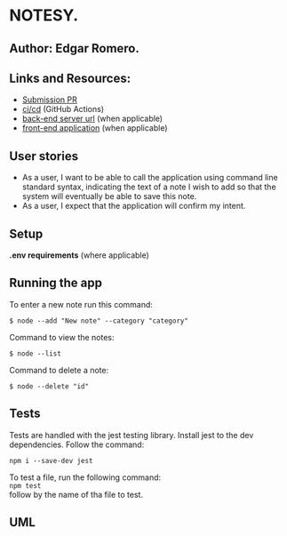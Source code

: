 


# NOTESY.

## Author: Edgar Romero.

## Links and Resources:
* [Submission PR](https://github.com/Edgar-Romero87/notes/pull/1)
* [ci/cd]() (GitHub Actions)
* [back-end server url]() (when applicable)
* [front-end application]() (when applicable)
## User stories
- As a user, I want to be able to call the application using command line standard syntax, indicating the text of a note I wish to add so that the system will eventually be able to save this note.
- As a user, I expect that the application will confirm my intent.
## Setup

**.env requirements** (where applicable)


## Running the app

To enter a new note run this command:

`$ node --add "New note" --category "category"`

Command to view the notes:

`$ node --list` 

Command to delete a note:

`$ node --delete "id"`

## Tests 

Tests are handled with the jest testing library. Install jest to the dev dependencies. Follow the command:

`npm i --save-dev jest`

To test a file, run the following command:   
`npm test`  
follow by the name of tha file to test.




## UML

